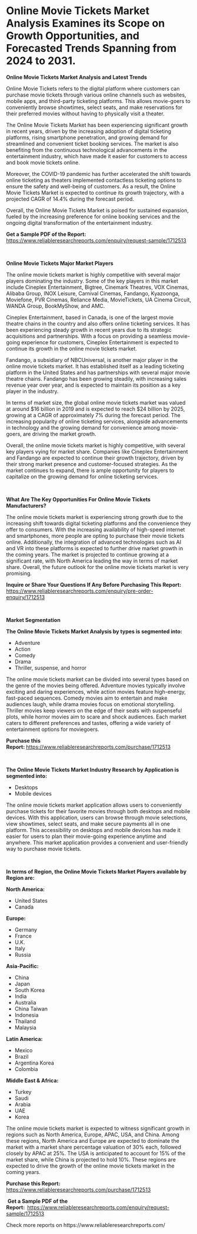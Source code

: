 <p><h1>Online Movie Tickets Market Analysis Examines its Scope on Growth Opportunities, and Forecasted Trends Spanning from 2024 to 2031.</h1></p><p><strong>Online Movie Tickets Market Analysis and Latest Trends</strong></p>
<p><p>Online Movie Tickets refers to the digital platform where customers can purchase movie tickets through various online channels such as websites, mobile apps, and third-party ticketing platforms. This allows movie-goers to conveniently browse showtimes, select seats, and make reservations for their preferred movies without having to physically visit a theater.</p><p>The Online Movie Tickets Market has been experiencing significant growth in recent years, driven by the increasing adoption of digital ticketing platforms, rising smartphone penetration, and growing demand for streamlined and convenient ticket booking services. The market is also benefiting from the continuous technological advancements in the entertainment industry, which have made it easier for customers to access and book movie tickets online.</p><p>Moreover, the COVID-19 pandemic has further accelerated the shift towards online ticketing as theaters implemented contactless ticketing options to ensure the safety and well-being of customers. As a result, the Online Movie Tickets Market is expected to continue its growth trajectory, with a projected CAGR of 14.4% during the forecast period.</p><p>Overall, the Online Movie Tickets Market is poised for sustained expansion, fueled by the increasing preference for online booking services and the ongoing digital transformation of the entertainment industry.</p></p>
<p><strong>Get a Sample PDF of the Report:&nbsp;</strong> <a href="https://www.reliableresearchreports.com/enquiry/request-sample/1712513">https://www.reliableresearchreports.com/enquiry/request-sample/1712513</a></p>
<p>&nbsp;</p>
<p><strong>Online Movie Tickets Major Market Players</strong></p>
<p><p>The online movie tickets market is highly competitive with several major players dominating the industry. Some of the key players in this market include Cineplex Entertainment, Bigtree, Cinemark Theatres, VOX Cinemas, Alibaba Group, INOX Leisure, Carnival Cinemas, Fandango, Kyazoonga, Moviefone, PVR Cinemas, Reliance Media, MovieTickets, UA Cinema Circuit, WANDA Group, BookMyShow, and AMC.</p><p>Cineplex Entertainment, based in Canada, is one of the largest movie theatre chains in the country and also offers online ticketing services. It has been experiencing steady growth in recent years due to its strategic acquisitions and partnerships. With a focus on providing a seamless movie-going experience for customers, Cineplex Entertainment is expected to continue its growth in the online movie tickets market.</p><p>Fandango, a subsidiary of NBCUniversal, is another major player in the online movie tickets market. It has established itself as a leading ticketing platform in the United States and has partnerships with several major movie theatre chains. Fandango has been growing steadily, with increasing sales revenue year over year, and is expected to maintain its position as a key player in the industry.</p><p>In terms of market size, the global online movie tickets market was valued at around $16 billion in 2019 and is expected to reach $24 billion by 2025, growing at a CAGR of approximately 7% during the forecast period. The increasing popularity of online ticketing services, alongside advancements in technology and the growing demand for convenience among movie-goers, are driving the market growth.</p><p>Overall, the online movie tickets market is highly competitive, with several key players vying for market share. Companies like Cineplex Entertainment and Fandango are expected to continue their growth trajectory, driven by their strong market presence and customer-focused strategies. As the market continues to expand, there is ample opportunity for players to capitalize on the growing demand for online ticketing services.</p></p>
<p>&nbsp;</p>
<p><strong>What Are The Key Opportunities For Online Movie Tickets Manufacturers?</strong></p>
<p><p>The online movie tickets market is experiencing strong growth due to the increasing shift towards digital ticketing platforms and the convenience they offer to consumers. With the increasing availability of high-speed internet and smartphones, more people are opting to purchase their movie tickets online. Additionally, the integration of advanced technologies such as AI and VR into these platforms is expected to further drive market growth in the coming years. The market is projected to continue growing at a significant rate, with North America leading the way in terms of market share. Overall, the future outlook for the online movie tickets market is very promising.</p></p>
<p><strong>Inquire or Share Your Questions If Any Before Purchasing This Report:</strong> <a href="https://www.reliableresearchreports.com/enquiry/pre-order-enquiry/1712513">https://www.reliableresearchreports.com/enquiry/pre-order-enquiry/1712513</a></p>
<p>&nbsp;</p>
<p><strong>Market Segmentation</strong></p>
<p><strong>The Online Movie Tickets Market Analysis by types is segmented into:</strong></p>
<p><ul><li>Adventure</li><li>Action</li><li>Comedy</li><li>Drama</li><li>Thriller, suspense, and horror</li></ul></p>
<p><p>The online movie tickets market can be divided into several types based on the genre of the movies being offered. Adventure movies typically involve exciting and daring experiences, while action movies feature high-energy, fast-paced sequences. Comedy movies aim to entertain and make audiences laugh, while drama movies focus on emotional storytelling. Thriller movies keep viewers on the edge of their seats with suspenseful plots, while horror movies aim to scare and shock audiences. Each market caters to different preferences and tastes, offering a wide variety of entertainment options for moviegoers.</p></p>
<p><strong>Purchase this Report:&nbsp;</strong><a href="https://www.reliableresearchreports.com/purchase/1712513">https://www.reliableresearchreports.com/purchase/1712513</a></p>
<p>&nbsp;</p>
<p><strong>The Online Movie Tickets Market Industry Research by Application is segmented into:</strong></p>
<p><ul><li>Desktops</li><li>Mobile devices</li></ul></p>
<p><p>The online movie tickets market application allows users to conveniently purchase tickets for their favorite movies through both desktops and mobile devices. With this application, users can browse through movie selections, view showtimes, select seats, and make secure payments all in one platform. This accessibility on desktops and mobile devices has made it easier for users to plan their movie-going experience anytime and anywhere. This market application provides a convenient and user-friendly way to purchase movie tickets.</p></p>
<p>&nbsp;</p>
<p><strong>In terms of Region, the Online Movie Tickets Market Players available by Region are:</strong></p>
<p>
    <p> <strong> North America: </strong>
        <ul>
            <li>United States</li>
            <li>Canada</li>
        </ul>
        </p> 
    <p> <strong> Europe: </strong>
        <ul>
            <li>Germany</li>
            <li>France</li>
            <li>U.K.</li>
            <li>Italy</li>
            <li>Russia</li>
        </ul>
        </p> 
    <p> <strong> Asia-Pacific: </strong>
        <ul>
            <li>China</li>
            <li>Japan</li>
            <li>South Korea</li>
            <li>India</li>
            <li>Australia</li>
            <li>China Taiwan</li>
            <li>Indonesia</li>
            <li>Thailand</li>
            <li>Malaysia</li>
        </ul>
        </p> 
    <p> <strong> Latin America: </strong>
        <ul>
            <li>Mexico</li>
            <li>Brazil</li>
            <li>Argentina Korea</li>
            <li>Colombia</li>
        </ul>
        </p> 
    <p> <strong> Middle East & Africa: </strong>
        <ul>
            <li>Turkey</li>
            <li>Saudi</li>
            <li>Arabia</li>
            <li>UAE</li>
            <li>Korea</li>
        </ul>
    </p>
    </p>
<p><p>The online movie tickets market is expected to witness significant growth in regions such as North America, Europe, APAC, USA, and China. Among these regions, North America and Europe are expected to dominate the market with a market share percentage valuation of 30% each, followed closely by APAC at 25%. The USA is anticipated to account for 15% of the market share, while China is projected to hold 10%. These regions are expected to drive the growth of the online movie tickets market in the coming years.</p></p>
<p><strong>Purchase this Report: </strong><a href="https://www.reliableresearchreports.com/purchase/1712513">https://www.reliableresearchreports.com/purchase/1712513</a></p>
<p>&nbsp;<strong>Get a Sample PDF of the Report:&nbsp;&nbsp;</strong><a href="https://www.reliableresearchreports.com/enquiry/request-sample/1712513">https://www.reliableresearchreports.com/enquiry/request-sample/1712513</a></p>
<p><strong></strong></p>
<p>Check more reports on https://www.reliableresearchreports.com/</p>